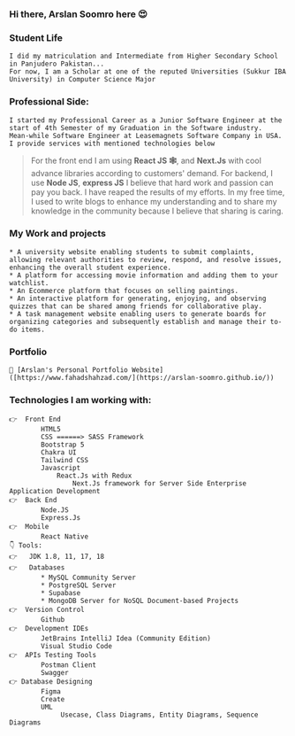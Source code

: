 ### Hi there, Arslan Soomro here 😍 

    
### Student Life
    I did my matriculation and Intermediate from Higher Secondary School in Panjudero Pakistan... 
    For now, I am a Scholar at one of the reputed Universities (Sukkur IBA University) in Computer Science Major

###  Professional Side:
    I started my Professional Career as a Junior Software Engineer at the start of 4th Semester of my Graduation in the Software industry.
    Mean-while Software Engineer at Leasemagnets Software Company in USA. 
    I provide services with mentioned technologies below
>   For the front end I am using **React JS 🕸️**, and **Next.Js** with cool advance libraries according to customers' demand.
    For backend, I use **Node JS**, **express JS**
    I believe that hard work and passion can pay you back. I have reaped the results of my efforts. In my free time, I used to write blogs to enhance my understanding and to share my knowledge in the community because I believe that sharing is caring.
### My Work and projects
    * A university website enabling students to submit complaints, allowing relevant authorities to review, respond, and resolve issues, enhancing the overall student experience.
    * A platform for accessing movie information and adding them to your watchlist.
    * An Ecommerce platform that focuses on selling paintings.
    * An interactive platform for generating, enjoying, and observing quizzes that can be shared among friends for collaborative play.
    * A task management website enabling users to generate boards for organizing categories and subsequently establish and manage their to-do items.
    
### Portfolio    
    🔗 [Arslan's Personal Portfolio Website]([https://www.fahadshahzad.com/](https://arslan-soomro.github.io/))

### Technologies I am working with:
    👉  Front End
            HTML5
            CSS ======> SASS Framework
            Bootstrap 5
            Chakra UI
            Tailwind CSS
            Javascript
                React.Js with Redux
                    Next.Js framework for Server Side Enterprise Application Development         
    👉  Back End
            Node.JS 
            Express.Js
    👉  Mobile
            React Native
    👇 Tools:
    👉	JDK 1.8, 11, 17, 18
    👉	Databases
            * MySQL Community Server
            * PostgreSQL Server
            * Supabase
            * MongoDB Server for NoSQL Document-based Projects
    👉  Version Control
            Github
    👉  Development IDEs
            JetBrains IntelliJ Idea (Community Edition)
            Visual Studio Code
    👉  APIs Testing Tools
            Postman Client
            Swagger
    👉 Database Designing
            Figma
            Create
            UML
                 Usecase, Class Diagrams, Entity Diagrams, Sequence Diagrams 
